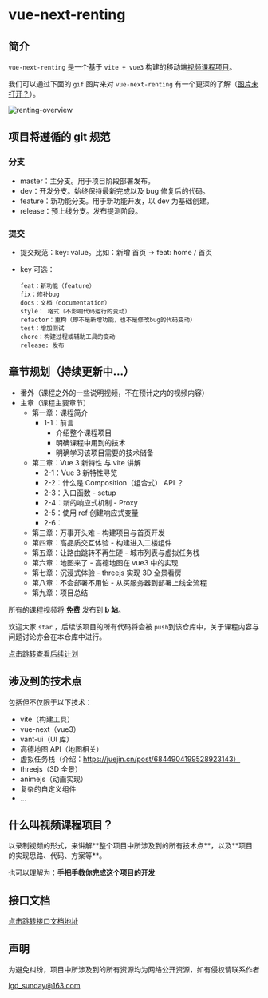 # vue-next-renting

## 简介

`vue-next-renting` 是一个基于 `vite + vue3` 构建的移动端[视频课程项目](#jump)。

我们可以通过下面的 `gif` 图片来对 `vue-next-renting` 有一个更深的了解（[图片未打开？](http://res.lgdsunday.club/renting-overview.gif)）。

<img src="https://p3-juejin.byteimg.com/tos-cn-i-k3u1fbpfcp/bc6773e503d643d08795c35816c220f2~tplv-k3u1fbpfcp-zoom-1.image" alt="renting-overview" />

## 项目将遵循的 git 规范

### 分支

- master：主分支。用于项目阶段部署发布。
- dev：开发分支。始终保持最新完成以及 bug 修复后的代码。
- feature：新功能分支。用于新功能开发，以 dev 为基础创建。
- release：预上线分支。发布提测阶段。

### 提交

- 提交规范：key: value。比如：新增 首页 -> feat: home / 首页
- key 可选：

  ```
  feat：新功能（feature）
  fix：修补bug
  docs：文档（documentation）
  style： 格式（不影响代码运行的变动）
  refactor：重构（即不是新增功能，也不是修改bug的代码变动）
  test：增加测试
  chore：构建过程或辅助工具的变动
  release: 发布
  ```

## 章节规划（持续更新中...）

- 番外（课程之外的一些说明视频，不在预计之内的视频内容）
- 主章（课程主要章节）
  - 第一章：课程简介
    - 1-1：前言
      - 介绍整个课程项目
      - 明确课程中用到的技术
      - 明确学习该项目需要的技术储备
  - 第二章：Vue 3 新特性 与 vite 讲解
    - 2-1：Vue 3 新特性寻览
    - 2-2：什么是 Composition（组合式） API ？
    - 2-3：入口函数 - setup
    - 2-4：新的响应式机制 - Proxy
    - 2-5：使用 ref 创建响应式变量
    - 2-6：
  - 第三章：万事开头难 - 构建项目与首页开发
  - 第四章：高品质交互体验 - 构建进入二楼组件
  - 第五章：让路由跳转不再生硬 - 城市列表与虚拟任务栈
  - 第六章：地图来了 - 高德地图在 vue3 中的实现
  - 第七章：沉浸式体验 - threejs 实现 3D 全景看房
  - 第八章：不会部署不用怕 - 从买服务器到部署上线全流程
  - 第九章：项目总结

所有的课程视频将 **免费** 发布到 **b 站**。

欢迎大家 `star` ，后续该项目的所有代码将会被 `push`到该仓库中，关于课程内容与问题讨论亦会在本仓库中进行。

[点击跳转查看后续计划](https://github.com/lgd8981289/vue-next-renting/blob/master/docs/%E4%BB%A3%E7%A0%81%E6%9B%B4%E6%96%B0%E4%B8%8E%E8%A7%86%E9%A2%91%E5%8F%91%E5%B8%83%E8%AE%A1%E5%88%92.md)

## 涉及到的技术点

包括但不仅限于以下技术：

- vite（构建工具）
- vue-next（vue3）
- vant-ui（UI 库）
- 高德地图 API（地图相关）
- 虚拟任务栈（介绍：https://juejin.cn/post/6844904199528923143）
- threejs（3D 全景）
- animejs（动画实现）
- 复杂的自定义组件
- ...

<h2 id = "jump">什么叫视频课程项目？</h2>
以录制视频的形式，来讲解**整个项目中所涉及到的所有技术点**，以及**项目的实现思路、代码、方案等**。

也可以理解为：**手把手教你完成这个项目的开发**

## 接口文档

[点击跳转接口文档地址](https://github.com/lgd8981289/vue-next-renting/blob/master/docs/%E6%8E%A5%E5%8F%A3%E6%96%87%E6%A1%A3.md)

## 声明

为避免纠纷，项目中所涉及到的所有资源均为网络公开资源，如有侵权请联系作者

lgd_sunday@163.com
